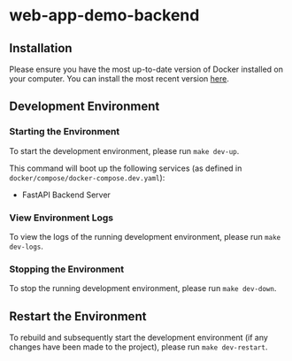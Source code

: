 # web-app-demo-backend
## Installation
Please ensure you have the most up-to-date version of Docker installed on your computer. You can install the most recent version [here](https://www.docker.com/).

## Development Environment
### Starting the Environment
To start the development environment, please run 
`make dev-up`.

This command will boot up the following services (as defined in `docker/compose/docker-compose.dev.yaml`):
- FastAPI Backend Server

### View Environment Logs
To view the logs of the running development environment, please run `make dev-logs`.

### Stopping the Environment
To stop the running development environment, please run `make dev-down`.

## Restart the Environment
To rebuild and subsequently start the development environment (if any changes have been made to the project), please run `make dev-restart`.

